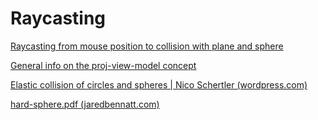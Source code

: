 # Raycasting

[Raycasting from mouse position to collision with plane and sphere](https://antongerdelan.net/opengl/raycasting.html)

[General info on the proj-view-model concept](https://stackoverflow.com/questions/46749675/opengl-mouse-coordinates-to-space-coordinates)


[Elastic collision of circles and spheres | Nico Schertler (wordpress.com)](https://nicoschertler.wordpress.com/2013/10/07/elastic-collision-of-circles-and-spheres/)

[hard-sphere.pdf (jaredbennatt.com)](http://jaredbennatt.com/hard-sphere.pdf)